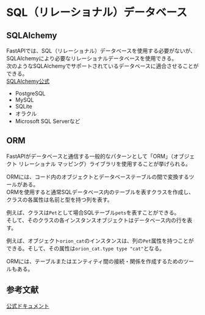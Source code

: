 # SQL（リレーショナル）データベース
## SQLAlchemy
FastAPIでは、SQL（リレーショナル）データベースを使用する必要がないが、SQLAlchemyにより必要なリレーショナルデータベースを使用できる。<br />
次のようなSQLAlchemyでサポートされているデータベースに適合させることができる。<br />
[SQLAlchemy公式](https://www.sqlalchemy.org/)<br />


- PostgreSQL
- MySQL
- SQLite
- オラクル
- Microsoft SQL Serverなど

## ORM

FastAPIがデータベースと通信する一般的なパターンとして「ORM」（オブジェクト リレーショナル マッピング）ライブラリを使用することが挙げられる。<br />

ORMには、コード内のオブジェクトとデータベーステーブルの間で変換するツールがある。<br />
ORMを使用すると通常SQLデータベース内のテーブルを表すクラスを作成し、クラスの各属性は名前と型を持つ列を表す。<br />


例えば、クラスは`Pet`として場合SQLテーブル`pets`を表すことができる。<br />
そして、そのクラスの各インスタンスオブジェクトはデータベース内の行を表す。<br />

例えば、オブジェクト`orion_cat`のインスタンスは、列の`Pet`属性を持つことができる。そして、その属性は`orion_cat.type type "cat"`となる。<br />

ORMには、テーブルまたはエンティティ間の接続・関係を作成するためのツールもある。<br />





## 参考文献
[公式ドキュメント](https://fastapi.tiangolo.com/tutorial/sql-databases/a)<br />


